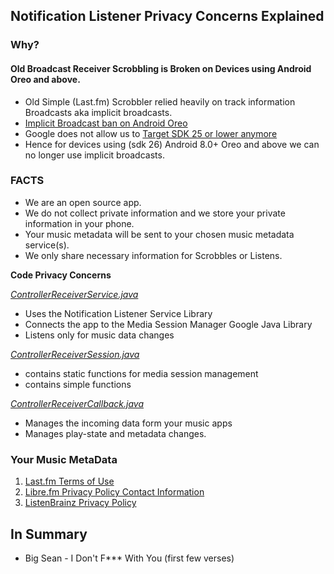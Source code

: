 ## Notification Listener Privacy Concerns Explained

### **Why?**
#### Old Broadcast Receiver Scrobbling is Broken on Devices using Android Oreo and above.

 * Old Simple (Last.fm) Scrobbler relied heavily on track information Broadcasts aka implicit broadcasts.
 * [Implicit Broadcast ban on Android Oreo](https://commonsware.com/blog/2017/04/11/android-o-implicit-broadcast-ban.html)
 * Google does not allow us to [Target SDK 25 or lower anymore](https://android-developers.googleblog.com/2017/12/improving-app-security-and-performance.html)
 * Hence for devices using (sdk 26) Android 8.0+ Oreo and above we can no longer use implicit broadcasts.

### **FACTS**
 * We are an open source app.
 * We do not collect private information and we store your private information in your phone.
 * Your music metadata will be sent to your chosen music metadata service(s). 
 * We only share necessary information for Scrobbles or Listens.

**Code Privacy Concerns**

_[ControllerReceiverService.java](https://github.com/simple-last-fm-scrobbler/sls/blob/master/app/src/main/java/com/adam/aslfms/service/ControllerReceiverService.java)_

 * Uses the Notification Listener Service Library
 * Connects the app to the Media Session Manager Google Java Library
 * Listens only for music data changes

_[ControllerReceiverSession.java](https://github.com/simple-last-fm-scrobbler/sls/blob/master/app/src/main/java/com/adam/aslfms/service/ControllerReceiverSession.java)_

 * contains static functions for media session management
 * contains simple functions

_[ControllerReceiverCallback.java](https://github.com/simple-last-fm-scrobbler/sls/blob/master/app/src/main/java/com/adam/aslfms/service/ControllerReceiverCallback.java)_

 * Manages the incoming data form your music apps
 * Manages play-state and metadata changes.

### Your Music MetaData

 1. [Last.fm Terms of Use](https://www.last.fm/legal/terms)
 2. [Libre.fm Privacy Policy Contact Information](https://gnu.io/contact/)
 3. [ListenBrainz Privacy Policy](https://metabrainz.org/privacy)


## In Summary

  * Big Sean - I Don't F*** With You (first few verses)
